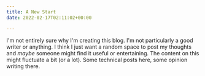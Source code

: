 ```yaml
---
title: A New Start
date: 2022-02-17T02:11:02+00:00

---
```

I'm not entirely sure why I'm creating this blog. I'm not particularly a good writer or anything. I think I just want a random space to post my thoughts and _maybe_ someone might find it useful or entertaining. The content on this might fluctuate a bit (or a lot). Some technical posts here, some opinion writing there. 